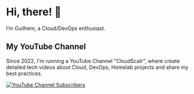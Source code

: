 # Hi, there! 👋
I’m Guilhem, a Cloud/DevOps enthusiast.

## My YouTube Channel

Since 2022, I'm running a YouTube Channel "CloudScalr", where create detailed tech videos about Cloud, DevOps, Homelab projects and share my best practices.

[![YouTube Channel Subscribers](https://img.shields.io/youtube/channel/subscribers/UCEaf-13dkeyYxn3eAxVeu8Q?label=Watch%20me%20on%20YouTube&logo=youtube&logoColor=red&style=flat)](https://www.youtube.com/channel/UCEaf-13dkeyYxn3eAxVeu8Q/featured)


<!--
**KasteM34/KasteM34** is a ✨ _special_ ✨ repository because its `README.md` (this file) appears on your GitHub profile.

Here are some ideas to get you started:

- 🔭 I’m currently working on ...
- 🌱 I’m currently learning ...
- 👯 I’m looking to collaborate on ...
- 🤔 I’m looking for help with ...
- 💬 Ask me about ...
- 📫 How to reach me: ...
- 😄 Pronouns: ...
- ⚡ Fun fact: ...
-->
